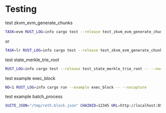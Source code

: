 # Testing

test zkvm_evm_generate_chunks
```bash
TASK=evm RUST_LOG=info cargo test --release test_zkvm_evm_generate_chunks -- --nocapture
```
or
```bash
TASK=lr RUST_LOG=info cargo test --release test_zkvm_evm_generate_chunks -- --nocapture
```
test state_merkle_trie_root
```bash
RUST_LOG=info cargo test --release test_state_merkle_trie_root -- --nocapture
```

test example exec_block
```bash
NO=1 RUST_LOG=info cargo run --example exec_block -- --nocapture
```

test example batch_process
```bash
SUITE_JSON="/tmp/reth.block.json" CHAINID=12345 URL=http://localhost:8546 NO=1 TASK=evm BASEDIR=/zkvm/eigen-prover/prover/data/proof RUST_LOG=debug cargo run --example batch_process -- --nocapture
```
